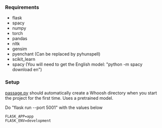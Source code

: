 ### Requirements

- flask
- spacy
- numpy
- torch
- pandas
- nltk
- gensim
- pyenchant (Can be replaced by pyhunspell)
- scikit_learn
- spacy (You will need to get the English model: "python -m spacy download en")

### Setup

[passage.py](passage.py) should automatically create a Whoosh directory when you start the project for the first time. Uses a pretrained model.

Do "flask run --port 5001" with the values below

    FLASK_APP=app
    FLASK_ENV=development

